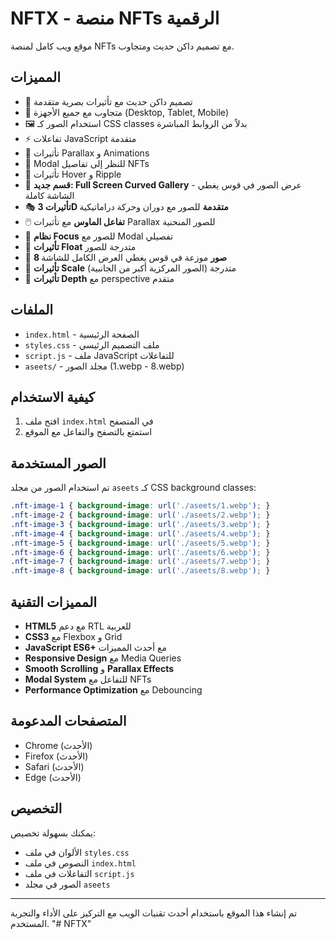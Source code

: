 # NFTX - منصة NFTs الرقمية

موقع ويب كامل لمنصة NFTs مع تصميم داكن حديث ومتجاوب.

## المميزات

- 🎨 تصميم داكن حديث مع تأثيرات بصرية متقدمة
- 📱 متجاوب مع جميع الأجهزة (Desktop, Tablet, Mobile)
- 🖼️ استخدام الصور كـ CSS classes بدلاً من الروابط المباشرة
- ⚡ تفاعلات JavaScript متقدمة
- 🌟 تأثيرات Parallax و Animations
- 🎯 Modal للنظر إلى تفاصيل NFTs
- 🎨 تأثيرات Hover و Ripple
- 🌈 **قسم جديد: Full Screen Curved Gallery** - عرض الصور في قوس يغطي الشاشة كاملة
- 🎭 **تأثيرات 3D متقدمة** للصور مع دوران وحركة دراماتيكية
- 🖱️ **تفاعل الماوس** مع تأثيرات Parallax للصور المنحنية
- 🎪 **نظام Focus** للصور مع Modal تفصيلي
- 🎨 **تأثيرات Float** متدرجة للصور
- 🌟 **8 صور** موزعة في قوس يغطي العرض الكامل للشاشة
- 🎯 **تأثيرات Scale** متدرجة (الصور المركزية أكبر من الجانبية)
- 🎪 **تأثيرات Depth** مع perspective متقدم

## الملفات

- `index.html` - الصفحة الرئيسية
- `styles.css` - ملف التصميم الرئيسي
- `script.js` - ملف JavaScript للتفاعلات
- `aseets/` - مجلد الصور (1.webp - 8.webp)

## كيفية الاستخدام

1. افتح ملف `index.html` في المتصفح
2. استمتع بالتصفح والتفاعل مع الموقع

## الصور المستخدمة

تم استخدام الصور من مجلد `aseets` كـ CSS background classes:

```css
.nft-image-1 { background-image: url('./aseets/1.webp'); }
.nft-image-2 { background-image: url('./aseets/2.webp'); }
.nft-image-3 { background-image: url('./aseets/3.webp'); }
.nft-image-4 { background-image: url('./aseets/4.webp'); }
.nft-image-5 { background-image: url('./aseets/5.webp'); }
.nft-image-6 { background-image: url('./aseets/6.webp'); }
.nft-image-7 { background-image: url('./aseets/7.webp'); }
.nft-image-8 { background-image: url('./aseets/8.webp'); }
```

## المميزات التقنية

- **HTML5** مع دعم RTL للعربية
- **CSS3** مع Flexbox و Grid
- **JavaScript ES6+** مع أحدث المميزات
- **Responsive Design** مع Media Queries
- **Smooth Scrolling** و **Parallax Effects**
- **Modal System** للتفاعل مع NFTs
- **Performance Optimization** مع Debouncing

## المتصفحات المدعومة

- Chrome (الأحدث)
- Firefox (الأحدث)
- Safari (الأحدث)
- Edge (الأحدث)

## التخصيص

يمكنك بسهولة تخصيص:
- الألوان في ملف `styles.css`
- النصوص في ملف `index.html`
- التفاعلات في ملف `script.js`
- الصور في مجلد `aseets`

---

تم إنشاء هذا الموقع باستخدام أحدث تقنيات الويب مع التركيز على الأداء والتجربة المستخدم.
"# NFTX" 
